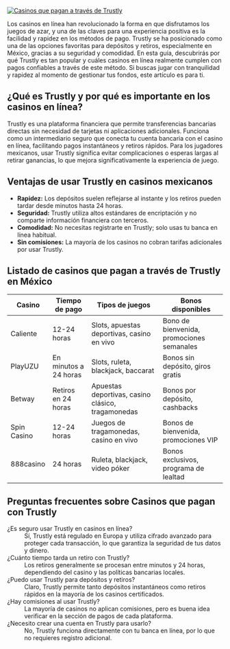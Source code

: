[![Casinos que pagan a través de Trustly](https://123-caf.pages.dev/gitsignup.png)](https://vrmoo.ru/Bt82HjjY)

<p>Los casinos en línea han revolucionado la forma en que disfrutamos los juegos de azar, y una de las claves para una experiencia positiva es la facilidad y rapidez en los métodos de pago. Trustly se ha posicionado como una de las opciones favoritas para depósitos y retiros, especialmente en México, gracias a su seguridad y comodidad. En esta guía, descubrirás por qué Trustly es tan popular y cuáles casinos en línea realmente cumplen con pagos confiables a través de este método. Si buscas jugar con tranquilidad y rapidez al momento de gestionar tus fondos, este artículo es para ti.</p>  <h2>¿Qué es Trustly y por qué es importante en los casinos en línea?</h2> <p>Trustly es una plataforma financiera que permite transferencias bancarias directas sin necesidad de tarjetas ni aplicaciones adicionales. Funciona como un intermediario seguro que conecta tu cuenta bancaria con el casino en línea, facilitando pagos instantáneos y retiros rápidos. Para los jugadores mexicanos, usar Trustly significa evitar complicaciones o esperas largas al retirar ganancias, lo que mejora significativamente la experiencia de juego.</p>  <h2>Ventajas de usar Trustly en casinos mexicanos</h2> <ul> <li><strong>Rapidez:</strong> Los depósitos suelen reflejarse al instante y los retiros pueden tardar desde minutos hasta 24 horas.</li> <li><strong>Seguridad:</strong> Trustly utiliza altos estándares de encriptación y no comparte información financiera con terceros.</li> <li><strong>Comodidad:</strong> No necesitas registrarte en Trustly; solo usas tu banca en línea habitual.</li> <li><strong>Sin comisiones:</strong> La mayoría de los casinos no cobran tarifas adicionales por usar Trustly.</li> </ul>  <h2>Listado de casinos que pagan a través de Trustly en México</h2> <table> <thead> <tr> <th>Casino</th> <th>Tiempo de pago</th> <th>Tipos de juegos</th> <th>Bonos disponibles</th> </tr> </thead> <tbody> <tr> <td>Caliente</td> <td>12-24 horas</td> <td>Slots, apuestas deportivas, casino en vivo</td> <td>Bono de bienvenida, promociones semanales</td> </tr> <tr> <td>PlayUZU</td> <td>En minutos a 24 horas</td> <td>Slots, ruleta, blackjack, baccarat</td> <td>Bonos sin depósito, giros gratis</td> </tr> <tr> <td>Betway</td> <td>Retiros en 24 horas</td> <td>Apuestas deportivas, casino clásico, tragamonedas</td> <td>Bonos por depósito, cashbacks</td> </tr> <tr> <td>Spin Casino</td> <td>12-24 horas</td> <td>Juegos de tragamonedas, casino en vivo</td> <td>Bonos de bienvenida, promociones VIP</td> </tr> <tr> <td>888casino</td> <td>24 horas</td> <td>Ruleta, blackjack, video póker</td> <td>Bonos exclusivos, programa de lealtad</td> </tr> </tbody> </table>  <h2>Preguntas frecuentes sobre Casinos que pagan con Trustly</h2> <dl> <dt>¿Es seguro usar Trustly en casinos en línea?</dt> <dd>Sí, Trustly está regulado en Europa y utiliza cifrado avanzado para proteger cada transacción, lo que garantiza la seguridad de tus datos y dinero.</dd>  <dt>¿Cuánto tiempo tarda un retiro con Trustly?</dt> <dd>Los retiros generalmente se procesan entre minutos y 24 horas, dependiendo del casino y las políticas bancarias locales.</dd>  <dt>¿Puedo usar Trustly para depósitos y retiros?</dt> <dd>Claro, Trustly permite tanto depósitos instantáneos como retiros rápidos en la mayoría de los casinos certificados.</dd>  <dt>¿Hay comisiones al usar Trustly?</dt> <dd>La mayoría de casinos no aplican comisiones, pero es buena idea verificar en la sección de pagos de cada plataforma.</dd>  <dt>¿Necesito crear una cuenta en Trustly para usarlo?</dt> <dd>No, Trustly funciona directamente con tu banca en línea, por lo que no requieres registro adicional.</dd> </dl>